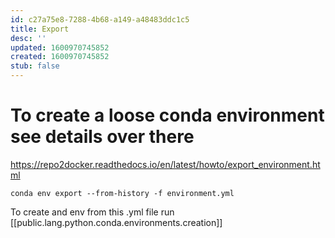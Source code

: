 ```yaml
---
id: c27a75e8-7288-4b68-a149-a48483ddc1c5
title: Export
desc: ''
updated: 1600970745852
created: 1600970745852
stub: false
---
```

# To create a loose conda environment see details over there

<https://repo2docker.readthedocs.io/en/latest/howto/export_environment.html>

`conda env export --from-history -f environment.yml`

To create and env from this .yml file run [[public.lang.python.conda.environments.creation]]

